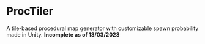 # ProcTiler
A tile-based procedural map generator with customizable spawn probability made in Unity.
**Incomplete as of 13/03/2023**
